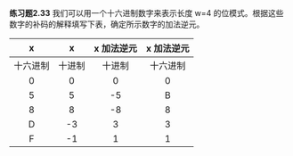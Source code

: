 **练习题2.33** 我们可以用一个十六进制数字来表示长度 w=4 的位模式。根据这些数字的补码的解释填写下表，确定所示数字的加法逆元。

|	x|x|x 加法逆元|	x 加法逆元|
|:--:|:--:|:--:|:--:|
|十六进制|	十进制|		十进制|		十六进制|
|0	|	0		|0		|0|
|5		|5		|-5		|B|
|8		|8		|-8		|8|
|D		|-3		|3		|3|
|F		|-1		|1		|1|
